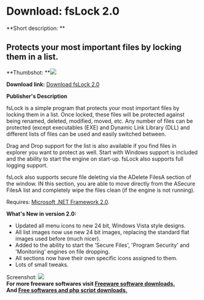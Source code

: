 # Download: fsLock 2.0

**Short description: **

## Protects your most important files by locking them in a list.

  
**Thumbshot: **![](http://www.freewarefiles.com/screenshot/fslock_md.gif)   
  
**Download link:** [Download fsLock 2.0](http://freesoftwares.boysofts.com/FsLock_program_39684.html)  
  

**Publisher's Description**  
  

fsLock is a simple program that protects your most important files by locking
them in a list. Once locked, these files will be protected against being
renamed, deleted, modified, moved, etc. Any number of files can be protected
(except executables (EXE) and Dynamic Link Library (DLL) and different lists
of files can be used and easily switched between.

Drag and Drop support for the list is also available if you find files in
explorer you want to protect as well. Start with Windows support is included
and the ability to start the engine on start-up. fsLock also supports full
logging support.

fsLock also supports secure file deleting via the ADelete FilesA section of
the window. IN this section, you are able to move directly from the ASecure
FilesA list and completely wipe the files clean (if the engine is not
running).

Requires: [Microsoft .NET Framework
2.0](http://www.freewarefiles.com/program_10_108_16026.html).

**What's New in version 2.0:**

  * Updated all menu icons to new 24 bit, Windows Vista style designs. 
  * All list images now use new 24 bit images, replacing the standard flat images used before (much nicer). 
  * Added to the ability to start the 'Secure Files', 'Program Security' and 'Monitoring' engines on file dropping. 
  * All sections now have their own specific icons assigned to them. 
  * Lots of small tweaks. 

  
  
Screenshot: ![](http://www.freewarefiles.com/screenshot/fslock.gif)  
**For more freeware softwares visit [Freeware software downloads.](http://freesoftwares.boysofts.com/)**   
**And [Free softwares and php script downloads.](http://www.boysofts.com/)**


